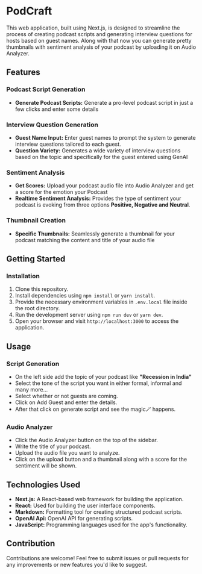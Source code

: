 # PodCraft

This web application, built using Next.js, is designed to streamline the process of creating podcast scripts and generating interview questions for hosts based on guest names. Along with that now you can generate pretty thumbnails with sentiment analysis of your podcast by uploading it on Audio Analyzer.

## Features

### Podcast Script Generation
 - **Generate Podcast Scripts:** Generate a pro-level podcast script in just a few clicks and enter some details

### Interview Question Generation
- **Guest Name Input:** Enter guest names to prompt the system to generate interview questions tailored to each guest.
- **Question Variety:** Generates a wide variety of interview questions based on the topic and specifically for the guest entered using GenAI

### Sentiment Analysis
- **Get Scores:** Upload your podcast audio file into Audio Analyzer and get a score for the emotion your Podcast
- **Realtime Sentiment Analysis:** Provides the type of sentiment your podcast is evoking from three options **Positive, Negative and Neutral**.

### Thumbnail Creation
- **Specific Thumbnails:** Seamlessly generate a thumbnail for your podcast matching the content and title of your audio file 

## Getting Started

### Installation

1. Clone this repository.
2. Install dependencies using `npm install` or `yarn install`.
3. Provide the necessary environment variables in `.env.local` file inside the root directory.
4. Run the development server using `npm run dev` or `yarn dev`.
5. Open your browser and visit `http://localhost:3000` to access the application.

## Usage  
   ### Script Generation
   - On the left side add the topic of your podcast like **"Recession in India"**
   - Select the tone of the script you want in either formal, informal and many more...
   - Select whether or not guests are coming.
   - Click on Add Guest and enter the details.
   - After that click on generate script and see the magic🪄 happens.

   ### Audio Analyzer
   - Click the Audio Analyzer button on the top of the sidebar.
   - Write the title of your podcast.
   - Upload the audio file you want to analyze.
   - Click on the upload button and a thumbnail along with a score for the sentiment will be shown.

## Technologies Used

- **Next.js:** A React-based web framework for building the application.
- **React:** Used for building the user interface components.
- **Markdown:** Formatting tool for creating structured podcast scripts.
- **OpenAI Api:** OpenAI API for generating scripts.  
- **JavaScript:** Programming languages used for the app's functionality.

## Contribution

Contributions are welcome! Feel free to submit issues or pull requests for any improvements or new features you'd like to suggest.

